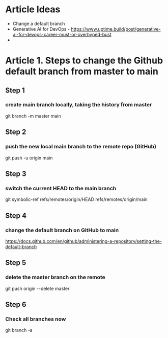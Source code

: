 # Article Ideas
- Change a default branch
- Generative AI for DevOps - https://www.uptime.build/post/generative-ai-for-devops-career-must-or-overhyped-bust
- 




# Article 1. Steps to change the Github default branch from master to main
## Step 1 
### create main branch locally, taking the history from master
git branch -m master main

## Step 2 
### push the new local main branch to the remote repo (GitHub) 
git push -u origin main

## Step 3
### switch the current HEAD to the main branch
git symbolic-ref refs/remotes/origin/HEAD refs/remotes/origin/main

## Step 4
### change the default branch on GitHub to main
https://docs.github.com/en/github/administering-a-repository/setting-the-default-branch

## Step 5
### delete the master branch on the remote
git push origin --delete master

## Step 6
### Check all branches now
git branch -a 
